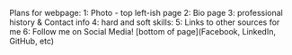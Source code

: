 Plans for webpage: 1: Photo - top left-ish page 2: Bio page 3: professional history & Contact info 4: hard and soft skills: 5: Links to other sources for me 6: Follow me on Social Media! [bottom of page](Facebook, LinkedIn, GitHub, etc)